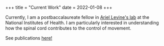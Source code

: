 +++
title = "Current Work"
date = 2022-01-08
+++

Currently, I am a postbaccalaureate fellow in [Ariel Levine's lab](https://research.ninds.nih.gov/levine-lab) at the National Institutes of Health. I am particularly interested in understanding how the spinal cord contributes to the control of movement. 

See publications [here!](@/research/publications.md)